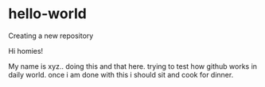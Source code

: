 # hello-world
Creating a new repository


Hi homies!

My name is xyz.. doing this and that here. trying to test how github works in daily world.
once i am done with this i should sit and cook for dinner. 
